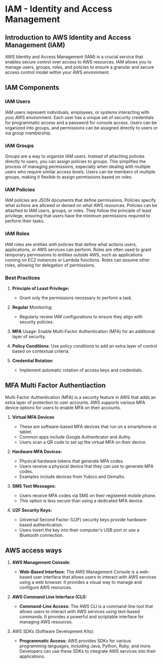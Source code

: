 # IAM - Identity and Access Management


## Introduction to AWS Identity and Access Management (IAM)
AWS Identity and Access Management (IAM) is a crucial service that enables secure control over access to AWS resources. IAM allows you to manage users, groups, roles, and policies to ensure a granular and secure access control model within your AWS environment.



## IAM Components

### IAM Users
IAM users represent individuals, employees, or systems interacting with your AWS environment. Each user has a unique set of security credentials for programmatic access and a password for console access. Users can be organized into groups, and permissions can be assigned directly to users or via group membership.

### IAM Groups

Groups are a way to organize IAM users. Instead of attaching policies directly to users, you can assign policies to groups. This simplifies the process of managing permissions, especially when dealing with multiple users who require similar access levels. Users can be members of multiple groups, making it flexible to assign permissions based on roles.

### IAM Policies

IAM policies are JSON documents that define permissions. Policies specify what actions are allowed or denied on what AWS resources. Policies can be attached to IAM users, groups, or roles. They follow the principle of least privilege, ensuring that users have the minimum permissions required to perform their tasks.

### IAM Roles

IAM roles are entities with policies that define what actions users, applications, or AWS services can perform. Roles are often used to grant temporary permissions to entities outside AWS, such as applications running on EC2 instances or Lambda functions. Roles can assume other roles, allowing for delegation of permissions.

### Best Practices

1) **Principle of Least Privilege:**
    - Grant only the permissions necessary to perform a task.

2) **Regular** Monitoring:
    - Regularly review IAM configurations to ensure they align with security policies.

3) **MFA** Usage:
    Enable Multi-Factor Authentication (MFA) for an additional layer of security.

4) **Policy Conditions**:
    Use policy conditions to add an extra layer of control based on contextual criteria.

5) **Credential Rotation**:
    - Implement automatic rotation of access keys and credentials.

## MFA Multi Factor Authentiaction


Multi-Factor Authentication (MFA) is a security feature in AWS that adds an extra layer of protection to user accounts. AWS supports various MFA device options for users to enable MFA on their accounts. 

1) **Virtual MFA Devices**
   - These are software-based MFA devices that run on a smartphone or tablet.
   - Common apps include Google Authenticator and Authy.
   - Users scan a QR code to set up the virtual MFA on their device.
2) **Hardware MFA Devices:**
    - Physical hardware tokens that generate MFA codes.
    - Users receive a physical device that they can use to generate MFA codes.
    - Examples include devices from Yubico and Gemalto.

3) **SMS Text Messages:**
    - Users receive MFA codes via SMS on their registered mobile phone.
    - This option is less secure than using a dedicated MFA device.

4) **U2F Security Keys:**

    - Universal Second Factor (U2F) security keys provide hardware-based authentication.
    - Users insert the key into their computer's USB port or use a Bluetooth connection.

## AWS access ways

1) **AWS Management Console:**

    - **Web-Based Interface:** The AWS Management Console is a web-based user interface that allows users to interact with AWS services using a web browser. It provides a visual way to manage and configure AWS resources.

2) **AWS Command Line Interface (CLI):**

    - **Command-Line Access:** The AWS CLI is a command-line tool that allows users to interact with AWS services using text-based commands. It   provides a powerful and scriptable interface for managing AWS resources.

3) AWS SDKs (Software Development Kits):

    - **Programmatic Access:** AWS provides SDKs for various programming languages, including Java, Python, Ruby, and more. Developers can use these SDKs to integrate AWS services into their applications.